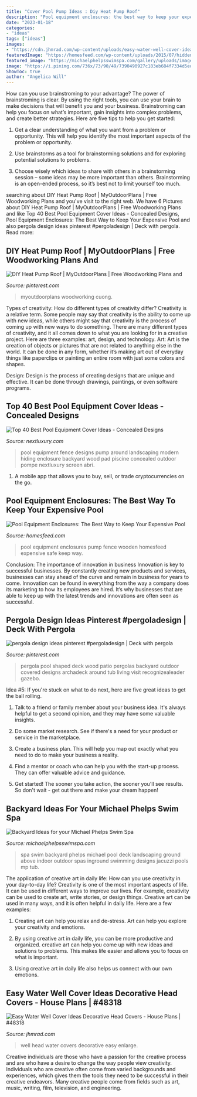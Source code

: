 ```yaml
---
title: "Cover Pool Pump Ideas : Diy Heat Pump Roof"
description: "Pool equipment enclosures: the best way to keep your expensive pool"
date: "2023-01-18"
categories:
- "ideas"
tags: ["ideas"]
images:
- "https://cdn.jhmrad.com/wp-content/uploads/easy-water-well-cover-ideas-decorative-head-covers_318075-670x400.jpg"
featuredImage: "https://homesfeed.com/wp-content/uploads/2015/07/hidden-pump-pool-equipment-enclosures-behind-wooden-fence-in-the-corner-of-backyard.jpg"
featured_image: "https://michaelphelpsswimspa.com/gallery/uploads/images/flexslider/reduced/moshe-1.jpg"
image: "https://i.pinimg.com/736x/73/90/49/7390490927c183eb684f7334d5ed3895.jpg"
ShowToc: true
author: "Angelica Will"
---
```



How can you use brainstroming to your advantage?
The power of brainstroming is clear. By using the right tools, you can use your brain to make decisions that will benefit you and your business. Brainstroming can help you focus on what’s important, gain insights into complex problems, and create better strategies. Here are five tips to help you get started: 
1. Get a clear understanding of what you want from a problem or opportunity. This will help you identify the most important aspects of the problem or opportunity. 

2. Use brainstorms as a tool for brainstorming solutions and for exploring potential solutions to problems. 

3. Choose wisely which ideas to share with others in a brainstorming session – some ideas may be more important than others. Brainstorming is an open-ended process, so it’s best not to limit yourself too much.

	

		
searching about DIY Heat Pump Roof | MyOutdoorPlans | Free Woodworking Plans and you've visit to the right web. We have 6 Pictures about DIY Heat Pump Roof | MyOutdoorPlans | Free Woodworking Plans and like Top 40 Best Pool Equipment Cover Ideas - Concealed Designs, Pool Equipment Enclosures: The Best Way to Keep Your Expensive Pool and also pergola design ideas pinterest #pergoladesign | Deck with pergola. Read more:
		
    
## DIY Heat Pump Roof | MyOutdoorPlans | Free Woodworking Plans And

<img loading=lazy src="https://i.pinimg.com/736x/fa/db/75/fadb751c2111ad35e9703063b759247e.jpg" onerror="this.onerror=null;this.src='https://tse3.mm.bing.net/th?id=OIP.z_Nbf6UhwwpQT1cwuptGNwHaJ4&amp;pid=15.1';" alt="DIY Heat Pump Roof | MyOutdoorPlans | Free Woodworking Plans and">

_Source: pinterest.com_

>myoutdoorplans woodworking cuong. 

	

Types of creativity: How do different types of creativity differ?
Creativity is a relative term. Some people may say that creativity is the ability to come up with new ideas, while others might say that creativity is the process of coming up with new ways to do something. There are many different types of creativity, and it all comes down to what you are looking for in a creative project. Here are three examples: art, design, and technology.
Art: Art is the creation of objects or pictures that are not related to anything else in the world. It can be done in any form, whether it’s making art out of everyday things like paperclips or painting an entire room with just some colors and shapes.

Design: Design is the process of creating designs that are unique and effective. It can be done through drawings, paintings, or even software programs.

    
## Top 40 Best Pool Equipment Cover Ideas - Concealed Designs

<img loading=lazy src="http://nextluxury.com/wp-content/uploads/wood-slat-fence-pool-equipment-enclosure-ideas.jpg" onerror="this.onerror=null;this.src='https://tse4.mm.bing.net/th?id=OIP.5mYzBR12CDg3vH7x2of5RQAAAA&amp;pid=15.1';" alt="Top 40 Best Pool Equipment Cover Ideas - Concealed Designs">

_Source: nextluxury.com_

>pool equipment fence designs pump around landscaping modern hiding enclosure backyard wood pad piscine concealed outdoor pompe nextluxury screen abri. 

	

1. A mobile app that allows you to buy, sell, or trade cryptocurrencies on the go.

    
## Pool Equipment Enclosures: The Best Way To Keep Your Expensive Pool

<img loading=lazy src="https://homesfeed.com/wp-content/uploads/2015/07/hidden-pump-pool-equipment-enclosures-behind-wooden-fence-in-the-corner-of-backyard.jpg" onerror="this.onerror=null;this.src='https://tse3.mm.bing.net/th?id=OIP.dmBQ_wctZYHixr-p1mHVowHaFj&amp;pid=15.1';" alt="Pool Equipment Enclosures: The Best Way to Keep Your Expensive Pool">

_Source: homesfeed.com_

>pool equipment enclosures pump fence wooden homesfeed expensive safe keep way. 

	

Conclusion: The importance of innovation in business
Innovation is key to successful businesses. By constantly creating new products and services, businesses can stay ahead of the curve and remain in business for years to come. Innovation can be found in everything from the way a company does its marketing to how its employees are hired. It’s why businesses that are able to keep up with the latest trends and innovations are often seen as successful.

    
## Pergola Design Ideas Pinterest #pergoladesign | Deck With Pergola

<img loading=lazy src="https://i.pinimg.com/736x/73/90/49/7390490927c183eb684f7334d5ed3895.jpg" onerror="this.onerror=null;this.src='https://tse2.mm.bing.net/th?id=OIP.tLq0GbnmJApz_dVJ-A2BKwHaFY&amp;pid=15.1';" alt="pergola design ideas pinterest #pergoladesign | Deck with pergola">

_Source: pinterest.com_

>pergola pool shaped deck wood patio pergolas backyard outdoor covered designs archadeck around tub living visit recognizealeader gazebo. 

	

Idea #5:
If you're stuck on what to do next, here are five great ideas to get the ball rolling.
1. Talk to a friend or family member about your business idea. It's always helpful to get a second opinion, and they may have some valuable insights.

2. Do some market research. See if there's a need for your product or service in the marketplace.

3. Create a business plan. This will help you map out exactly what you need to do to make your business a reality.

4. Find a mentor or coach who can help you with the start-up process. They can offer valuable advice and guidance.

5. Get started! The sooner you take action, the sooner you'll see results. So don't wait - get out there and make your dream happen!

    
## Backyard Ideas For Your Michael Phelps Swim Spa

<img loading=lazy src="https://michaelphelpsswimspa.com/gallery/uploads/images/flexslider/reduced/moshe-1.jpg" onerror="this.onerror=null;this.src='https://tse4.mm.bing.net/th?id=OIP.MmNj2oJSNT4jxB_bALeeigHaFA&amp;pid=15.1';" alt="Backyard Ideas for your Michael Phelps Swim Spa">

_Source: michaelphelpsswimspa.com_

>spa swim backyard phelps michael pool deck landscaping ground above indoor outdoor spas inground swimming designs jacuzzi pools mp tub. 

	

The application of creative art in daily life: How can you use creativity in your day-to-day life?
Creativity is one of the most important aspects of life. It can be used in different ways to improve our lives. For example, creativity can be used to create art, write stories, or design things. Creative art can be used in many ways, and it is often helpful in daily life. Here are a few examples: 
1) Creating art can help you relax and de-stress. Art can help you explore your creativity and emotions.

2) By using creative art in daily life, you can be more productive and organized. creative art can help you come up with new ideas and solutions to problems. This makes life easier and allows you to focus on what is important.

3) Using creative art in daily life also helps us connect with our own emotions.

    
## Easy Water Well Cover Ideas Decorative Head Covers - House Plans | #48318

<img loading=lazy src="https://cdn.jhmrad.com/wp-content/uploads/easy-water-well-cover-ideas-decorative-head-covers_318075-670x400.jpg" onerror="this.onerror=null;this.src='https://tse4.mm.bing.net/th?id=OIP.ruHPyuRSNgZZdoJiBdAlTgHaEa&amp;pid=15.1';" alt="Easy Water Well Cover Ideas Decorative Head Covers - House Plans | #48318">

_Source: jhmrad.com_

>well head water covers decorative easy enlarge. 

	

Creative individuals are those who have a passion for the creative process and are who have a desire to change the way people view creativity. Individuals who are creative often come from varied backgrounds and experiences, which gives them the tools they need to be successful in their creative endeavors. Many creative people come from fields such as art, music, writing, film, television, and engineering.

